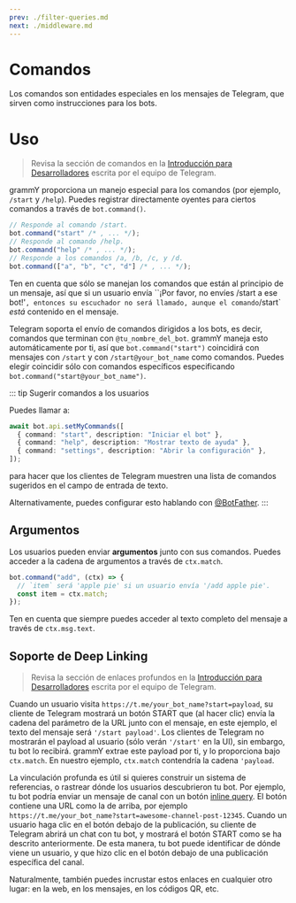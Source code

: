 ```yaml
---
prev: ./filter-queries.md
next: ./middleware.md
---
```


# Comandos

Los comandos son entidades especiales en los mensajes de Telegram, que sirven como instrucciones para los bots.

# Uso

> Revisa la sección de comandos en la [Introducción para Desarrolladores](https://core.telegram.org/bots#commands) escrita por el equipo de Telegram.

grammY proporciona un manejo especial para los comandos (por ejemplo, `/start` y `/help`). Puedes registrar directamente oyentes para ciertos comandos a través de `bot.command()`.

```ts
// Responde al comando /start.
bot.command("start" /* , ... */);
// Responde al comando /help.
bot.command("help" /* , ... */);
// Responde a los comandos /a, /b, /c, y /d.
bot.command(["a", "b", "c", "d"] /* , ... */);
```

Ten en cuenta que sólo se manejan los comandos que están al principio de un mensaje, así que si un usuario envía ``¡Por favor, no envíes /start a ese bot!'`, entonces su escuchador no será llamado, aunque el comando`/start` _está_ contenido en el mensaje.

Telegram soporta el envío de comandos dirigidos a los bots, es decir, comandos que terminan con `@tu_nombre_del_bot`.
grammY maneja esto automáticamente por ti, así que `bot.command("start")` coincidirá con mensajes con `/start` y con `/start@your_bot_name` como comandos.
Puedes elegir coincidir sólo con comandos específicos especificando `bot.command("start@your_bot_name")`.

::: tip Sugerir comandos a los usuarios

Puedes llamar a:

```ts
await bot.api.setMyCommands([
  { command: "start", description: "Iniciar el bot" },
  { command: "help", description: "Mostrar texto de ayuda" },
  { command: "settings", description: "Abrir la configuración" },
]);
```

para hacer que los clientes de Telegram muestren una lista de comandos sugeridos en el campo de entrada de texto.

Alternativamente, puedes configurar esto hablando con [@BotFather](https://t.me/BotFather).
:::

## Argumentos

Los usuarios pueden enviar **argumentos** junto con sus comandos.
Puedes acceder a la cadena de argumentos a través de `ctx.match`.

```ts
bot.command("add", (ctx) => {
  // `item` será 'apple pie' si un usuario envía '/add apple pie'.
  const item = ctx.match;
});
```

Ten en cuenta que siempre puedes acceder al texto completo del mensaje a través de `ctx.msg.text`.

## Soporte de Deep Linking

> Revisa la sección de enlaces profundos en la [Introducción para Desarrolladores](https://core.telegram.org/bots#deep-linking) escrita por el equipo de Telegram.

Cuando un usuario visita `https://t.me/your_bot_name?start=payload`, su cliente de Telegram mostrará un botón START que (al hacer clic) envía la cadena del parámetro de la URL junto con el mensaje, en este ejemplo, el texto del mensaje será `'/start payload'`.
Los clientes de Telegram no mostrarán el payload al usuario (sólo verán `'/start'` en la UI), sin embargo, tu bot lo recibirá.
grammY extrae este payload por ti, y lo proporciona bajo `ctx.match`.
En nuestro ejemplo, `ctx.match` contendría la cadena `'payload`.

La vinculación profunda es útil si quieres construir un sistema de referencias, o rastrear dónde los usuarios descubrieron tu bot.
Por ejemplo, tu bot podría enviar un mensaje de canal con un botón [inline query](../plugins/keyboard.md#inline-keyboards).
El botón contiene una URL como la de arriba, por ejemplo `https://t.me/your_bot_name?start=awesome-channel-post-12345`.
Cuando un usuario haga clic en el botón debajo de la publicación, su cliente de Telegram abrirá un chat con tu bot, y mostrará el botón START como se ha descrito anteriormente.
De esta manera, tu bot puede identificar de dónde viene un usuario, y que hizo clic en el botón debajo de una publicación específica del canal.

Naturalmente, también puedes incrustar estos enlaces en cualquier otro lugar: en la web, en los mensajes, en los códigos QR, etc.
